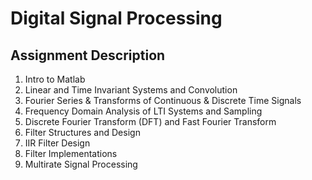 # Digital Signal Processing

## Assignment Description
1. Intro to Matlab
2. Linear and Time Invariant Systems and Convolution
3. Fourier Series & Transforms of Continuous & Discrete Time Signals
4. Frequency Domain Analysis of LTI Systems and Sampling
5. Discrete Fourier Transform (DFT) and Fast Fourier Transform
8. Filter Structures and Design
9. IIR Filter Design
10. Filter Implementations
11. Multirate Signal Processing

